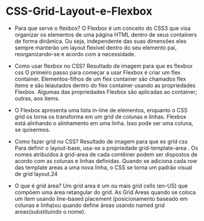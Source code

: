 # CSS-Grid-Layout-e-Flexbox

* Para que serve o flexbox?
O Flexbox é um conceito do CSS3 que visa organizar os elementos de uma página HTML dentro de seus containers de forma dinâmica. Ou seja, independente das suas dimensões eles sempre manterão um layout flexível dentro do seu elemento pai, reorganizando-se e acordo com a necessidade.


*  Como usar flexbox no CSS?
Resultado de imagem para que es flexbox css
O primeiro passo para começar a usar Flexbox é criar um flex container. Elementos-filhos de um flex container são chamados flex items e são leiautados dentro do flex container usando as propriedades Flexbox. Algumas das propriedades Flexbox são aplicadas ao container; outras, aos items.



*  O Flexbox apresenta uma lista in-line de elementos, enquanto o CSS grid os torna os transforma em um grid de colunas e linhas. Flexbox está alinhando o alinhamento em uma linha. Isso pode ser uma coluna, se quisermos.



*  Como fazer grid no CSS?
Resultado de imagem para que es grid css
Para definir o layout-base, usa-se a propriedade grid-template-area . Os nomes atribuídos à grid-area de cada contêiner podem ser dispostos de acordo com as colunas e linhas definidas. Quando se adiciona cada row das template areas a uma nova linha, o CSS se torna um padrão visual de grid layout.24


*  O que é grid área?
Um grid area é um ou mais grid cells (en-US) que compõem uma área retangular do grid. As Grid Areas quando se coloca um item usando line-based placement (posicionamento baseado em colunas e linha)ou quando define áreas usando named grid areas(substituindo o nome).
